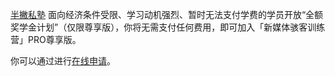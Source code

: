 [半撇私塾](www.bpteach.com) 面向经济条件受限、学习动机强烈、暂时无法支付学费的学员开放“全额奖学金计划”（仅限尊享版），你将无需支付任何费用，即可加入「新媒体骇客训练营」PRO尊享版。

你可以通过进行[在线申请](http://qr10.cn/BSNnmK)。